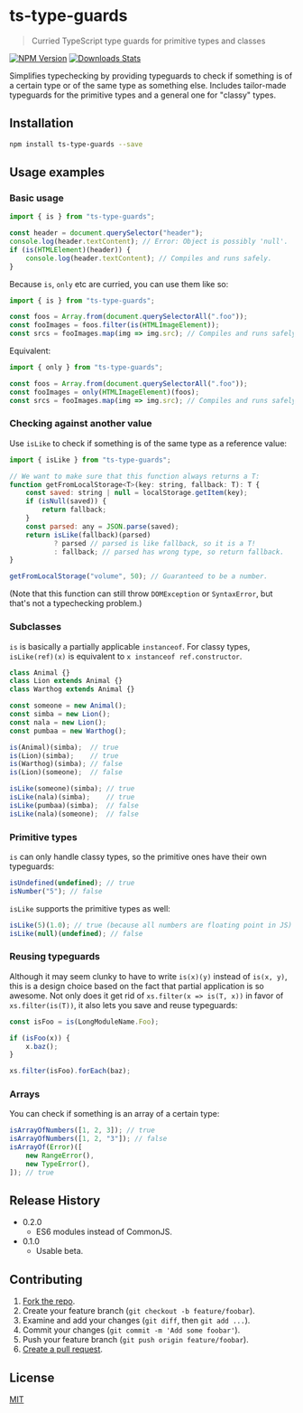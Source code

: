 # ts-type-guards
> Curried TypeScript type guards for primitive types and classes

[![NPM Version][npm-image]][npm-url]
[![Downloads Stats][npm-downloads]][npm-url]

Simplifies typechecking by providing typeguards to check if something is of a certain type or of the same type as something else. Includes tailor-made typeguards for the primitive types and a general one for "classy" types.



## Installation

```sh
npm install ts-type-guards --save
```



## Usage examples

### Basic usage

```javascript
import { is } from "ts-type-guards";

const header = document.querySelector("header");
console.log(header.textContent); // Error: Object is possibly 'null'.
if (is(HTMLElement)(header)) {
    console.log(header.textContent); // Compiles and runs safely.
}
```

Because `is`, `only` etc are curried, you can use them like so:

```javascript
import { is } from "ts-type-guards";

const foos = Array.from(document.querySelectorAll(".foo"));
const fooImages = foos.filter(is(HTMLImageElement));
const srcs = fooImages.map(img => img.src); // Compiles and runs safely.
```

Equivalent:

```javascript
import { only } from "ts-type-guards";

const foos = Array.from(document.querySelectorAll(".foo"));
const fooImages = only(HTMLImageElement)(foos);
const srcs = fooImages.map(img => img.src); // Compiles and runs safely.
```


### Checking against another value

Use `isLike` to check if something is of the same type as a reference value:

```javascript
import { isLike } from "ts-type-guards";

// We want to make sure that this function always returns a T:
function getFromLocalStorage<T>(key: string, fallback: T): T {
    const saved: string | null = localStorage.getItem(key);
    if (isNull(saved)) {
        return fallback;
    }
    const parsed: any = JSON.parse(saved);
    return isLike(fallback)(parsed)
           ? parsed // parsed is like fallback, so it is a T!
           : fallback; // parsed has wrong type, so return fallback.
}

getFromLocalStorage("volume", 50); // Guaranteed to be a number.
```

(Note that this function can still throw `DOMException` or `SyntaxError`, but that's not a typechecking problem.)


### Subclasses

`is` is basically a partially applicable `instanceof`. For classy types, `isLike(ref)(x)` is equivalent to `x instanceof ref.constructor`.

```javascript
class Animal {}
class Lion extends Animal {}
class Warthog extends Animal {}

const someone = new Animal();
const simba = new Lion();
const nala = new Lion();
const pumbaa = new Warthog();

is(Animal)(simba);  // true
is(Lion)(simba);    // true
is(Warthog)(simba); // false
is(Lion)(someone);  // false

isLike(someone)(simba); // true
isLike(nala)(simba);    // true
isLike(pumbaa)(simba);  // false
isLike(nala)(someone);  // false
```


### Primitive types

`is` can only handle classy types, so the primitive ones have their own typeguards:

```javascript
isUndefined(undefined); // true
isNumber("5"); // false
```

`isLike` supports the primitive types as well:

```javascript
isLike(5)(1.0); // true (because all numbers are floating point in JS)
isLike(null)(undefined); // false
```


### Reusing typeguards

Although it may seem clunky to have to write `is(x)(y)` instead of `is(x, y)`, this is a design choice based on the fact that partial application is so awesome. Not only does it get rid of `xs.filter(x => is(T, x))` in favor of `xs.filter(is(T))`, it also lets you save and reuse typeguards:

```javascript
const isFoo = is(LongModuleName.Foo);

if (isFoo(x)) {
    x.baz();
}

xs.filter(isFoo).forEach(baz);
```


### Arrays

You can check if something is an array of a certain type:

```javascript
isArrayOfNumbers([1, 2, 3]); // true
isArrayOfNumbers([1, 2, "3"]); // false
isArrayOf(Error)([
    new RangeError(),
    new TypeError(),
]); // true
```



## Release History

* 0.2.0
    * ES6 modules instead of CommonJS.
* 0.1.0
    * Usable beta.



## Contributing

1. [Fork the repo](https://github.com/SimonAlling/ts-type-guards/fork).
1. Create your feature branch (`git checkout -b feature/foobar`).
1. Examine and add your changes (`git diff`, then `git add ...`).
1. Commit your changes (`git commit -m 'Add some foobar'`).
1. Push your feature branch (`git push origin feature/foobar`).
1. [Create a pull request](https://github.com/SimonAlling/ts-type-guards/pulls).



## License

[MIT](http://vjpr.mit-license.org)


[npm-image]: https://img.shields.io/npm/v/ts-type-guards.svg
[npm-url]: https://npmjs.org/package/ts-type-guards
[npm-downloads]: https://img.shields.io/npm/dm/ts-type-guards.svg
